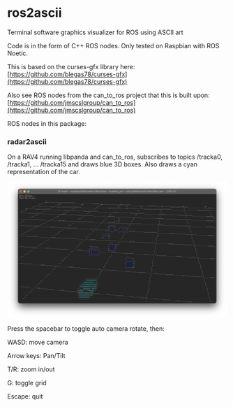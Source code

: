 # ros2ascii
Terminal software graphics visualizer for ROS using ASCII art

Code is in the form of C++ ROS nodes.  Only tested on Raspbian with ROS Noetic.


This is based on the curses-gfx library here: [https://github.com/blegas78/curses-gfx](https://github.com/blegas78/curses-gfx)

Also see ROS nodes from the can_to_ros project that this is built upon: [https://github.com/jmscslgroup/can_to_ros](https://github.com/jmscslgroup/can_to_ros)

ROS nodes in this package:

### radar2ascii

On a RAV4 running libpanda and can_to_ros, subscribes to topics /tracka0, /tracka1, ... /tracka15 and draws blue 3D boxes.  Also draws a cyan representation of the car.

![Chaos](https://github.com/jmscslgroup/ros2ascii/blob/main/docs/images/radar2ascii2.png?raw=true)

Press the spacebar to toggle auto camera rotate, then:

WASD: move camera

Arrow keys: Pan/Tilt

T/R: zoom in/out

G: toggle grid

Escape: quit






